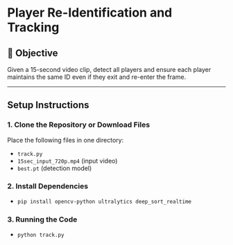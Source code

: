 # Player Re-Identification and Tracking

## 🎯 Objective
Given a 15-second video clip, detect all players and ensure each player maintains the same ID even if they exit and re-enter the frame.

---

## Setup Instructions

### 1. Clone the Repository or Download Files

Place the following files in one directory:
- `track.py`
- `15sec_input_720p.mp4` (input video)
- `best.pt` (detection model)

### 2. Install Dependencies

- ```bash
  pip install opencv-python ultralytics deep_sort_realtime

### 3. Running the Code
- ```bash
  python track.py
  

